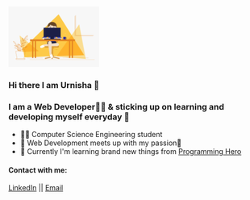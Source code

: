 <img src="image/hello.gif" alt="hello"
	title="hello" width="180" height="120" text-align="center" />

### Hi there I am Urnisha 👋

### I am a Web Developer👩‍💻 & sticking up on learning and developing  myself everyday 🎯 

* 👩‍🎓 Computer Science Engineering student 
* 📌 Web Development meets up with my passion💙
* 🌱 Currently I'm learning brand new things from <a href="https://www.programming-hero.com/     ">Programming Hero</a> <br />

#### Contact with me: 
<a href="https://www.linkedin.com/in/urnisha199/">LinkedIn</a> || <a href="nailto: urnisha09@gmail.com">Email</a>

